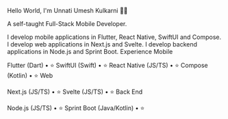 Hello World, I'm Unnati Umesh Kulkarni 👋🏽

A self-taught Full-Stack Mobile Developer.

I develop mobile applications in Flutter, React Native, SwiftUI and Compose.
I develop web applications in Next.js and Svelte.
I develop backend applications in Node.js and Sprint Boot.
Experience
Mobile

Flutter (Dart) • ⭐️
SwiftUI (Swift) • ⭐️
React Native (JS/TS) • ⭐️
Compose (Kotlin) • ⭐️
Web

Next.js (JS/TS) • ⭐️
Svelte (JS/TS) • ⭐️
Back End

Node.js (JS/TS) • ⭐️
Sprint Boot (Java/Kotlin) • ⭐️
